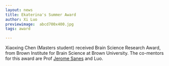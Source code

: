 ```yaml
---
layout: news
title: Ekaterina's Summer Award
author: Xi Luo
previewimage:  abcd700x400.jpg
tags: award

---
```

Xiaoxing Chen (Masters student) received Brain Science Research Award, from Brown Institute for Brain Science at Brown University.  The co-mentors for this award are Prof [Jerome Sanes](http://www.brown.edu/research/labs/sanes/) and Luo.
